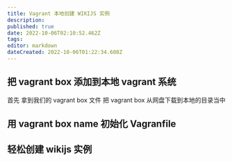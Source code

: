 ```yaml
---
title: Vagrant 本地创建 WIKIJS 实例
description: 
published: true
date: 2022-10-06T02:10:52.462Z
tags: 
editor: markdown
dateCreated: 2022-10-06T01:22:34.608Z
---
```



## 把 vagrant box 添加到本地 vagrant 系统


首先 拿到我们的 vagrant box 文件
把 vagrant box 从网盘下载到本地的目录当中 



## 用 vagrant box name 初始化 Vagranfile



## 轻松创建 wikijs 实例 



